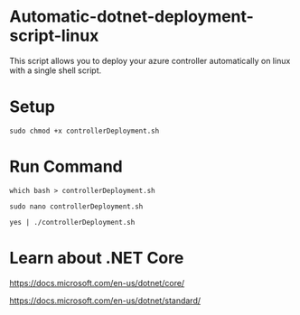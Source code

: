 # Automatic-dotnet-deployment-script-linux
This script allows you to deploy your azure controller automatically on linux with a single shell script.

# Setup

`sudo chmod +x controllerDeployment.sh`

# Run Command

`which bash > controllerDeployment.sh`

`sudo nano controllerDeployment.sh`

`yes | ./controllerDeployment.sh`


# Learn about .NET Core

 https://docs.microsoft.com/en-us/dotnet/core/
 
 https://docs.microsoft.com/en-us/dotnet/standard/
